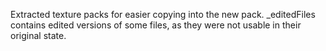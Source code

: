 Extracted texture packs for easier copying into the new pack. _editedFiles contains edited versions of some files,
as they were not usable in their original state.